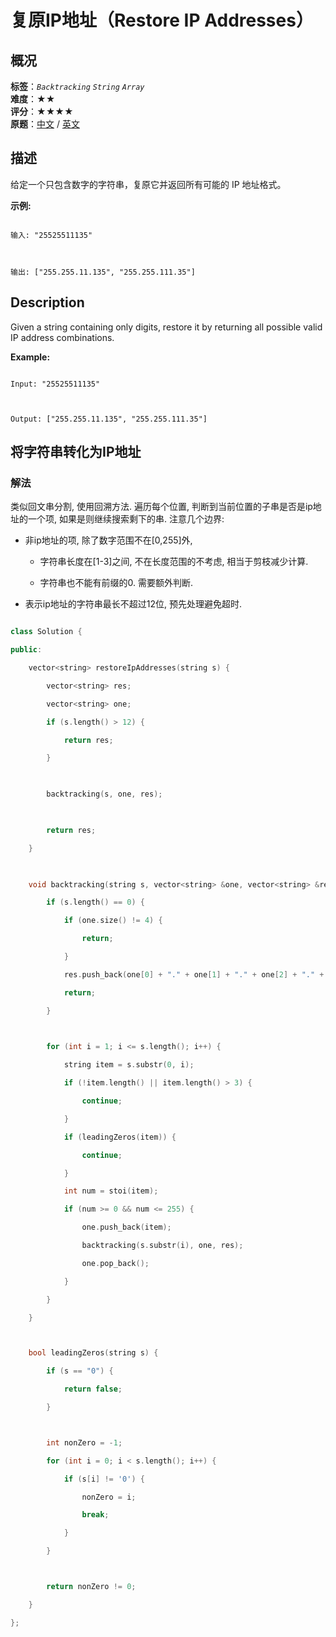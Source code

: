 # 复原IP地址（Restore IP Addresses）
## 概况
**标签**：*`Backtracking`*  *`String`*  *`Array`*<br>
**难度**：★★<br>
**评分**：★★★★<br>
**原题**：[中文](https://leetcode-cn.com/problems/restore-ip-addresses) / [英文](https://leetcode.com/problems/restore-ip-addresses)
## 描述

给定一个只包含数字的字符串，复原它并返回所有可能的 IP 地址格式。



**示例:**

```

输入: "25525511135"



输出: ["255.255.11.135", "255.255.111.35"]

```



## Description

Given a string containing only digits, restore it by returning all possible valid IP address combinations.



**Example:**

```

Input: "25525511135"



Output: ["255.255.11.135", "255.255.111.35"]

```





## 将字符串转化为IP地址

### 解法

类似回文串分割, 使用回溯方法. 遍历每个位置, 判断到当前位置的子串是否是ip地址的一个项, 如果是则继续搜索剩下的串. 注意几个边界:

- 非ip地址的项, 除了数字范围不在[0,255]外,

    - 字符串长度在[1-3]之间, 不在长度范围的不考虑, 相当于剪枝减少计算.

    - 字符串也不能有前缀的0. 需要额外判断.

- 表示ip地址的字符串最长不超过12位, 预先处理避免超时.

```c++

class Solution {

public:

    vector<string> restoreIpAddresses(string s) {

        vector<string> res;

        vector<string> one;

        if (s.length() > 12) {

            return res;

        }

        

        backtracking(s, one, res);

        

        return res;

    }

    

    void backtracking(string s, vector<string> &one, vector<string> &res) {

        if (s.length() == 0) {

            if (one.size() != 4) {

                return;

            }

            res.push_back(one[0] + "." + one[1] + "." + one[2] + "." + one[3]);

            return;

        }

        

        for (int i = 1; i <= s.length(); i++) {

            string item = s.substr(0, i);

            if (!item.length() || item.length() > 3) {

                continue;

            }

            if (leadingZeros(item)) {

            	continue;

            }

            int num = stoi(item);

            if (num >= 0 && num <= 255) {

                one.push_back(item);

                backtracking(s.substr(i), one, res);

                one.pop_back();

            }

        }

    }



    bool leadingZeros(string s) {

    	if (s == "0") {

    		return false;

    	}



    	int nonZero = -1;

    	for (int i = 0; i < s.length(); i++) {

    		if (s[i] != '0') {

    			nonZero = i;

    			break;

    		}

    	}



    	return nonZero != 0;

    }

};

```